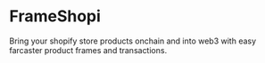 # FrameShopi

Bring your shopify store products onchain and into web3 with easy farcaster product frames and transactions.
